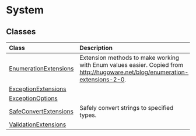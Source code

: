 # System
## Classes
|**Class**|**Description**|
|:-----|:-----|
|[EnumerationExtensions](System.EnumerationExtensions.md)|Extension methods to make working with Enum values easier. Copied from http://hugoware.net/blog/enumeration-extensions-2-0.|
|[ExceptionExtensions](System.ExceptionExtensions.md)||
|[ExceptionOptions](System.ExceptionOptions.md)||
|[SafeConvertExtensions](System.SafeConvertExtensions.md)|Safely convert strings to specified types.|
|[ValidationExtensions](System.ValidationExtensions.md)||
